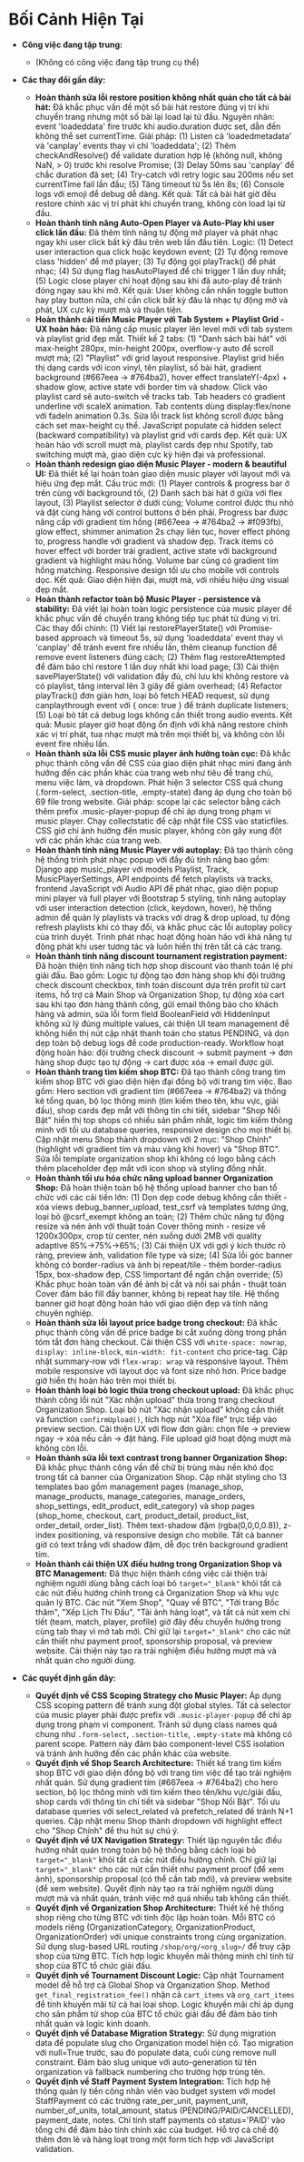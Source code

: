 # Bối Cảnh Hiện Tại

- **Công việc đang tập trung:**
  - (Không có công việc đang tập trung cụ thể)

- **Các thay đổi gần đây:**
  - **Hoàn thành sửa lỗi restore position không nhất quán cho tất cả bài hát:** Đã khắc phục vấn đề một số bài hát restore đúng vị trí khi chuyển trang nhưng một số bài lại load lại từ đầu. Nguyên nhân: event 'loadeddata' fire trước khi audio.duration được set, dẫn đến không thể set currentTime. Giải pháp: (1) Listen cả 'loadedmetadata' và 'canplay' events thay vì chỉ 'loadeddata'; (2) Thêm checkAndResolve() để validate duration hợp lệ (không null, không NaN, > 0) trước khi resolve Promise; (3) Delay 50ms sau 'canplay' để chắc duration đã set; (4) Try-catch với retry logic sau 200ms nếu set currentTime fail lần đầu; (5) Tăng timeout từ 5s lên 8s; (6) Console logs với emoji để debug dễ dàng. Kết quả: Tất cả bài hát giờ đều restore chính xác vị trí phát khi chuyển trang, không còn load lại từ đầu.
  - **Hoàn thành tính năng Auto-Open Player và Auto-Play khi user click lần đầu:** Đã thêm tính năng tự động mở player và phát nhạc ngay khi user click bất kỳ đâu trên web lần đầu tiên. Logic: (1) Detect user interaction qua click hoặc keydown event; (2) Tự động remove class 'hidden' để mở player; (3) Tự động gọi playTrack() để phát nhạc; (4) Sử dụng flag hasAutoPlayed để chỉ trigger 1 lần duy nhất; (5) Logic close player chỉ hoạt động sau khi đã auto-play để tránh đóng ngay sau khi mở. Kết quả: User không cần nhấn toggle button hay play button nữa, chỉ cần click bất kỳ đâu là nhạc tự động mở và phát, UX cực kỳ mượt mà và thuận tiện.
  - **Hoàn thành cải tiến Music Player với Tab System + Playlist Grid - UX hoàn hảo:** Đã nâng cấp music player lên level mới với tab system và playlist grid đẹp mắt. Thiết kế 2 tabs: (1) "Danh sách bài hát" với max-height 280px, min-height 200px, overflow-y auto để scroll mượt mà; (2) "Playlist" với grid layout responsive. Playlist grid hiển thị dạng cards với icon vinyl, tên playlist, số bài hát, gradient background (#667eea → #764ba2), hover effect translateY(-4px) + shadow glow, active state với border tím và shadow. Click vào playlist card sẽ auto-switch về tracks tab. Tab headers có gradient underline với scaleX animation. Tab contents dùng display:flex/none với fadeIn animation 0.3s. Sửa lỗi track list không scroll được bằng cách set max-height cụ thể. JavaScript populate cả hidden select (backward compatibility) và playlist grid với cards đẹp. Kết quả: UX hoàn hảo với scroll mượt mà, playlist cards đẹp như Spotify, tab switching mượt mà, giao diện cực kỳ hiện đại và professional.
  - **Hoàn thành redesign giao diện Music Player - modern & beautiful UI:** Đã thiết kế lại hoàn toàn giao diện music player với layout mới và hiệu ứng đẹp mắt. Cấu trúc mới: (1) Player controls & progress bar ở trên cùng với background tối, (2) Danh sách bài hát ở giữa với flex layout, (3) Playlist selector ở dưới cùng; Volume control được thu nhỏ và đặt cùng hàng với control buttons ở bên phải. Progress bar được nâng cấp với gradient tím hồng (#667eea → #764ba2 → #f093fb), glow effect, shimmer animation 2s chạy liên tục, hover effect phóng to, progress handle với gradient và shadow đẹp. Track items có hover effect với border trái gradient, active state với background gradient và highlight màu hồng. Volume bar cũng có gradient tím hồng matching. Responsive design tối ưu cho mobile với controls dọc. Kết quả: Giao diện hiện đại, mượt mà, với nhiều hiệu ứng visual đẹp mắt.
  - **Hoàn thành refactor toàn bộ Music Player - persistence và stability:** Đã viết lại hoàn toàn logic persistence của music player để khắc phục vấn đề chuyển trang không tiếp tục phát từ đúng vị trí. Các thay đổi chính: (1) Viết lại restorePlayerState() với Promise-based approach và timeout 5s, sử dụng 'loadeddata' event thay vì 'canplay' để tránh event fire nhiều lần, thêm cleanup function để remove event listeners đúng cách; (2) Thêm flag restoreAttempted để đảm bảo chỉ restore 1 lần duy nhất khi load page; (3) Cải thiện savePlayerState() với validation đầy đủ, chỉ lưu khi không restore và có playlist, tăng interval lên 3 giây để giảm overhead; (4) Refactor playTrack() đơn giản hơn, loại bỏ fetch HEAD request, sử dụng canplaythrough event với { once: true } để tránh duplicate listeners; (5) Loại bỏ tất cả debug logs không cần thiết trong audio events. Kết quả: Music player giờ hoạt động ổn định với khả năng restore chính xác vị trí phát, tua nhạc mượt mà trên mọi thiết bị, và không còn lỗi event fire nhiều lần.
  - **Hoàn thành sửa lỗi CSS music player ảnh hưởng toàn cục:** Đã khắc phục thành công vấn đề CSS của giao diện phát nhạc mini đang ảnh hưởng đến các phần khác của trang web như tiêu đề trang chủ, menu việc làm, và dropdown. Phát hiện 3 selector CSS quá chung (.form-select, .section-title, .empty-state) đang áp dụng cho toàn bộ 69 file trong website. Giải pháp: scope lại các selector bằng cách thêm prefix .music-player-popup để chỉ áp dụng trong phạm vi music player. Chạy collectstatic để cập nhật file CSS vào staticfiles. CSS giờ chỉ ảnh hưởng đến music player, không còn gây xung đột với các phần khác của trang web.
  - **Hoàn thành tính năng Music Player với autoplay:** Đã tạo thành công hệ thống trình phát nhạc popup với đầy đủ tính năng bao gồm: Django app music_player với models Playlist, Track, MusicPlayerSettings, API endpoints để fetch playlists và tracks, frontend JavaScript với Audio API để phát nhạc, giao diện popup mini player và full player với Bootstrap 5 styling, tính năng autoplay với user interaction detection (click, keydown, hover), hệ thống admin để quản lý playlists và tracks với drag & drop upload, tự động refresh playlists khi có thay đổi, và khắc phục các lỗi autoplay policy của trình duyệt. Trình phát nhạc hoạt động hoàn hảo với khả năng tự động phát khi user tương tác và luôn hiển thị trên tất cả các trang.
  - **Hoàn thành tính năng discount tournament registration payment:** Đã hoàn thiện tính năng tích hợp shop discount vào thanh toán lệ phí giải đấu. Bao gồm: Logic tự động tạo đơn hàng shop khi đội trưởng check discount checkbox, tính toán discount dựa trên profit từ cart items, hỗ trợ cả Main Shop và Organization Shop, tự động xóa cart sau khi tạo đơn hàng thành công, gửi email thông báo cho khách hàng và admin, sửa lỗi form field BooleanField với HiddenInput không xử lý đúng multiple values, cải thiện UI team management để không hiển thị nút cập nhật thanh toán cho status PENDING, và dọn dẹp toàn bộ debug logs để code production-ready. Workflow hoạt động hoàn hảo: đội trưởng check discount → submit payment → đơn hàng shop được tạo tự động → cart được xóa → email được gửi.
  - **Hoàn thành trang tìm kiếm shop BTC:** Đã tạo thành công trang tìm kiếm shop BTC với giao diện hiện đại đồng bộ với trang tìm việc. Bao gồm: Hero section với gradient tím (#667eea → #764ba2) và thống kê tổng quan, bộ lọc thông minh (tìm kiếm theo tên, khu vực, giải đấu), shop cards đẹp mắt với thông tin chi tiết, sidebar "Shop Nổi Bật" hiển thị top shops có nhiều sản phẩm nhất, logic tìm kiếm thông minh với tối ưu database queries, responsive design cho mọi thiết bị. Cập nhật menu Shop thành dropdown với 2 mục: "Shop Chính" (highlight với gradient tím và màu vàng khi hover) và "Shop BTC". Sửa lỗi template organization shop khi không có logo bằng cách thêm placeholder đẹp mắt với icon shop và styling đồng nhất.
  - **Hoàn thành tối ưu hóa chức năng upload banner Organization Shop:** Đã hoàn thiện toàn bộ hệ thống upload banner cho ban tổ chức với các cải tiến lớn: (1) Dọn dẹp code debug không cần thiết - xóa views debug_banner_upload, test_csrf và templates tương ứng, loại bỏ @csrf_exempt không an toàn; (2) Thêm chức năng tự động resize và nén ảnh với thuật toán Cover thông minh - resize về 1200x300px, crop từ center, nén xuống dưới 2MB với quality adaptive 85%→75%→65%; (3) Cải thiện UX với gợi ý kích thước rõ ràng, preview ảnh, validation file type và size; (4) Sửa lỗi góc banner không có border-radius và ảnh bị repeat/tile - thêm border-radius 15px, box-shadow đẹp, CSS !important để ngăn chặn override; (5) Khắc phục hoàn toàn vấn đề ảnh bị cắt và nối sai phần - thuật toán Cover đảm bảo fill đầy banner, không bị repeat hay tile. Hệ thống banner giờ hoạt động hoàn hảo với giao diện đẹp và tính năng chuyên nghiệp.
  - **Hoàn thành sửa lỗi layout price badge trong checkout:** Đã khắc phục thành công vấn đề price badge bị cắt xuống dòng trong phần tóm tắt đơn hàng checkout. Cải thiện CSS với `white-space: nowrap`, `display: inline-block`, `min-width: fit-content` cho price-tag. Cập nhật summary-row với `flex-wrap: wrap` và responsive layout. Thêm mobile responsive với layout dọc và font size nhỏ hơn. Price badge giờ hiển thị hoàn hảo trên mọi thiết bị.
  - **Hoàn thành loại bỏ logic thừa trong checkout upload:** Đã khắc phục thành công lỗi nút "Xác nhận upload" thừa trong trang checkout Organization Shop. Loại bỏ nút "Xác nhận upload" không cần thiết và function `confirmUpload()`, tích hợp nút "Xóa file" trực tiếp vào preview section. Cải thiện UX với flow đơn giản: chọn file → preview ngay → xóa nếu cần → đặt hàng. File upload giờ hoạt động mượt mà không còn lỗi.
  - **Hoàn thành sửa lỗi text contrast trong banner Organization Shop:** Đã khắc phục thành công vấn đề chữ bị trùng màu nền khó đọc trong tất cả banner của Organization Shop. Cập nhật styling cho 13 templates bao gồm management pages (manage_shop, manage_products, manage_categories, manage_orders, shop_settings, edit_product, edit_category) và shop pages (shop_home, checkout, cart, product_detail, product_list, order_detail, order_list). Thêm text-shadow đậm (rgba(0,0,0,0.8)), z-index positioning, và responsive design cho mobile. Tất cả banner giờ có text trắng với shadow đậm, dễ đọc trên background gradient tím.
  - **Hoàn thành cải thiện UX điều hướng trong Organization Shop và BTC Management:** Đã thực hiện thành công việc cải thiện trải nghiệm người dùng bằng cách loại bỏ `target="_blank"` khỏi tất cả các nút điều hướng chính trong cả Organization Shop và khu vực quản lý BTC. Các nút "Xem Shop", "Quay về BTC", "Tới trang Bốc thăm", "Xếp Lịch Thi Đấu", "Tải ảnh hàng loạt", và tất cả nút xem chi tiết (team, match, player, profile) giờ đây đều chuyển hướng trong cùng tab thay vì mở tab mới. Chỉ giữ lại `target="_blank"` cho các nút cần thiết như payment proof, sponsorship proposal, và preview website. Cải thiện này tạo ra trải nghiệm điều hướng mượt mà và nhất quán cho người dùng.

- **Các quyết định gần đây:**
  - **Quyết định về CSS Scoping Strategy cho Music Player:** Áp dụng CSS scoping pattern để tránh xung đột global styles. Tất cả selector của music player phải được prefix với `.music-player-popup` để chỉ áp dụng trong phạm vi component. Tránh sử dụng class names quá chung như `.form-select`, `.section-title`, `.empty-state` mà không có parent scope. Pattern này đảm bảo component-level CSS isolation và tránh ảnh hưởng đến các phần khác của website.
  - **Quyết định về Shop Search Architecture:** Thiết kế trang tìm kiếm shop BTC với giao diện đồng bộ với trang tìm việc để tạo trải nghiệm nhất quán. Sử dụng gradient tím (#667eea → #764ba2) cho hero section, bộ lọc thông minh với tìm kiếm theo tên/khu vực/giải đấu, shop cards với thông tin chi tiết và sidebar "Shop Nổi Bật". Tối ưu database queries với select_related và prefetch_related để tránh N+1 queries. Cập nhật menu Shop thành dropdown với highlight effect cho "Shop Chính" để thu hút sự chú ý.
  - **Quyết định về UX Navigation Strategy:** Thiết lập nguyên tắc điều hướng nhất quán trong toàn bộ hệ thống bằng cách loại bỏ `target="_blank"` khỏi tất cả các nút điều hướng chính. Chỉ giữ lại `target="_blank"` cho các nút cần thiết như payment proof (để xem ảnh), sponsorship proposal (có thể cần tab mới), và preview website (để xem website). Quyết định này tạo ra trải nghiệm người dùng mượt mà và nhất quán, tránh việc mở quá nhiều tab không cần thiết.
  - **Quyết định về Organization Shop Architecture:** Thiết kế hệ thống shop riêng cho từng BTC với tính độc lập hoàn toàn. Mỗi BTC có models riêng (OrganizationCategory, OrganizationProduct, OrganizationOrder) với unique constraints trong cùng organization. Sử dụng slug-based URL routing `/shop/org/<org_slug>/` để truy cập shop của từng BTC. Tích hợp logic khuyến mãi thông minh chỉ tính từ shop của BTC tổ chức giải đấu.
  - **Quyết định về Tournament Discount Logic:** Cập nhật Tournament model để hỗ trợ cả Global Shop và Organization Shop. Method `get_final_registration_fee()` nhận cả `cart_items` và `org_cart_items` để tính khuyến mãi từ cả hai loại shop. Logic khuyến mãi chỉ áp dụng cho sản phẩm từ shop của BTC tổ chức giải đấu để đảm bảo tính nhất quán và logic kinh doanh.
  - **Quyết định về Database Migration Strategy:** Sử dụng migration data để populate slug cho Organization model hiện có. Tạo migration với null=True trước, sau đó populate data, cuối cùng remove null constraint. Đảm bảo slug unique với auto-generation từ tên organization và fallback numbering cho trường hợp trùng tên.
  - **Quyết định về Staff Payment System Integration:** Tích hợp hệ thống quản lý tiền công nhân viên vào budget system với model StaffPayment có các trường rate_per_unit, payment_unit, number_of_units, total_amount, status (PENDING/PAID/CANCELLED), payment_date, notes. Chỉ tính staff payments có status='PAID' vào tổng chi để đảm bảo tính chính xác của budget. Hỗ trợ cả chế độ thêm đơn lẻ và hàng loạt trong một form tích hợp với JavaScript validation.